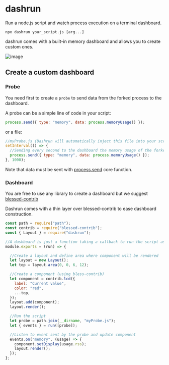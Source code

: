 # dashrun

Run a node.js script and watch process execution on a terminal dashboard.

```shell
npx dashrun your_script.js [arg...]
```

dashrun comes with a built-in memory dashboard and allows you to create custom ones.

![image](https://user-images.githubusercontent.com/221211/113982536-2d00e500-9849-11eb-83b9-7bf2c5fdee0a.png)

## Create a custom dashboard

### Probe

You need first to create a `probe` to send data from the forked process to the dashboard.

A probe can be a simple line of code in your script:

```js
process.send({ type: "memory", data: process.memoryUsage() });
```

or a file:

```js
//myProbe.js (Dashrun will automatically inject this file into your script)
setInterval(() => {
  //Sending every second to the dashboard the memory usage of the forked script
  process.send({ type: "memory", data: process.memoryUsage() });
}, 1000);
```

Note that data must be sent
with [process.send](https://nodejs.org/api/process.html#process_process_send_message_sendhandle_options_callback)
core function.

### Dashboard

You are free to use any library to create a dashboard but we
suggest [blessed-contrib](https://www.npmjs.com/package/blessed-contrib)

Dashrun comes with a thin layer over blessed-contrib to ease dashboard construction.

```js
const path = require("path");
const contrib = require("blessed-contrib");
const { Layout } = require("dashrun");

//A dashboard is just a function taking a callback to run the script as its first argument
module.exports = (run) => {

  //Create a layout and define area where component will be rendered
  let layout = new Layout();
  let top = layout.area(0, 0, 6, 12);

  //Create a component (using bless-contrib)
  let component = contrib.lcd({
    label: "Current value",
    color: "red",
    ...top,
  });
  layout.add(component);
  layout.render();

  //Run the script
  let probe = path.join(__dirname, "myProbe.js");
  let { events } = run([probe]);

  //Listen to event sent by the probe and update component
  events.on("memory", (usage) => {
    component.setDisplay(usage.rss);
    layout.render();
  });
};
```

